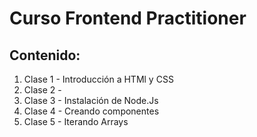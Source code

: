 # Curso Frontend Practitioner

## Contenido:

1. Clase 1 - Introducción a HTMl y CSS
2. Clase 2 -  
3. Clase 3 - Instalación de Node.Js
4. Clase 4 - Creando componentes
5. Clase 5 - Iterando Arrays